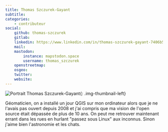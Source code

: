 ```yaml
---
title: Thomas Szczurek-Gayant
subtitle:
categories:
    - contributeur
social:
    github: thomas-szczurek
    gitlab:
    linkedin: https://www.linkedin.com/in/thomas-szczurek-gayant-7406b5257/
    mail:
    mastodon:
        instance: mapstodon.space
        username: thomas_szczurek
    openstreetmap:
    osgeo:
    twitter:
    website:
---
```


<!-- --8<-- [start:author-sign-block] -->

![Portrait Thomas Szczurek-Gayant](https://cdn.geotribu.fr/img/articles-blog-rdp/articles/2024/gdal_qgis_blender/photo_id_tsg.png){: .img-thumbnail-left}

Géomaticien, on a installé un jour QGIS sur mon ordinateur alors que je ne l'avais pas ouvert depuis 2008 et j'ai compris que ma vision de l'open source était dépassée de plus de 10 ans. On peut me retrouver maintenant errant dans les rues en hurlant "passez sous Linux" aux inconnus. Sinon j'aime bien l'astronomie et les chats.

<!-- --8<-- [end:author-sign-block] -->
